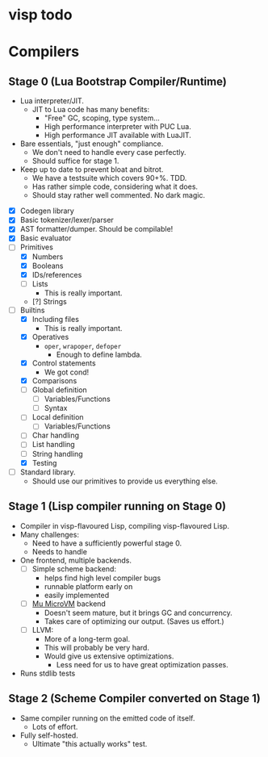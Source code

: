 # visp todo
# Compilers
## Stage 0 (Lua Bootstrap Compiler/Runtime)
* Lua interpreter/JIT.
  - JIT to Lua code has many benefits:
    - "Free" GC, scoping, type system...
    - High performance interpreter with PUC Lua.
    - High performance JIT available with LuaJIT.
* Bare essentials, "just enough" compliance.
  - We don't need to handle every case perfectly.
  - Should suffice for stage 1.
* Keep up to date to prevent bloat and bitrot.
  - We have a testsuite which covers 90+%. TDD.
  - Has rather simple code, considering what it does.
  - Should stay rather well commented. No dark magic.

- [x] Codegen library
- [x] Basic tokenizer/lexer/parser
- [x] AST formatter/dumper. Should be compilable!
- [x] Basic evaluator
- [ ] Primitives
  - [x] Numbers
  - [x] Booleans
  - [x] IDs/references
  - [ ] Lists
    - This is really important.
  - [?] Strings
- [ ] Builtins
  - [x] Including files
    - This is really important.
  - [x] Operatives
    - `oper`, `wrapoper`, `defoper`
      - Enough to define lambda.
  - [x] Control statements
    - We got cond!
  - [x] Comparisons
  - [ ] Global definition
    - [ ] Variables/Functions
    - [ ] Syntax
  - [ ] Local definition
    - [ ] Variables/Functions
  - [ ] Char handling
  - [ ] List handling
  - [ ] String handling
  - [x] Testing
- [ ] Standard library.
  - Should use our primitives to provide us everything else.

## Stage 1 (Lisp compiler running on Stage 0)
* Compiler in visp-flavoured Lisp, compiling visp-flavoured Lisp.
* Many challenges:
  - Need to have a sufficiently powerful stage 0.
  - Needs to handle
* One frontend, multiple backends.
  - [ ] Simple scheme backend:
    - helps find high level compiler bugs
    - runnable platform early on
    - easily implemented
  - [ ] [Mu MicroVM](https://microvm.github.io/) backend
    - Doesn't seem mature, but it brings GC and concurrency.
    - Takes care of optimizing our output. (Saves us effort.)
  - [ ] LLVM:
    - More of a long-term goal.
    - This will probably be very hard.
    - Would give us extensive optimizations.
      - Less need for us to have great optimization passes.
* Runs stdlib tests

## Stage 2 (Scheme Compiler converted on Stage 1)
* Same compiler running on the emitted code of itself.
  - Lots of effort.
* Fully self-hosted.
  - Ultimate "this actually works" test.
